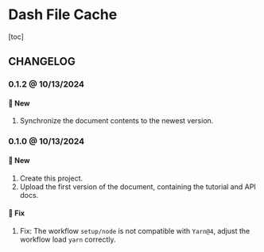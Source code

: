 # Dash File Cache

[toc]

## CHANGELOG

### 0.1.2 @ 10/13/2024

#### :mega: New

1. Synchronize the document contents to the newest version.

### 0.1.0 @ 10/13/2024

#### :mega: New

1. Create this project.
2. Upload the first version of the document, containing the tutorial and API docs.

#### :wrench: Fix

1. Fix: The workflow `setup/node` is not compatible with `Yarn@4`, adjust the workflow
   load `yarn` correctly.
